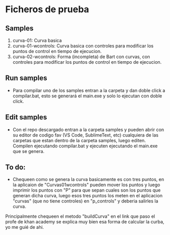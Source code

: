 # Ficheros de prueba

## Samples
1. curva-01: Curva basica
2. curva-01-wcontrols: Curva basica con controles para modificar los puntos de control en tiempo de ejecucion.
3. curva-02-wcontrols: Forma (incompleta) de Bart con curvas, con controles para modificar los puntos de control en tiempo de ejecucion.

## Run samples
* Para compilar uno de los samples entran a la carpeta y dan doble click a compilar.bat, esto se generará el main.exe y solo lo ejecutan con doble click.

## Edit samples
* Con el repo descargado entran a la carpeta samples y pueden abrir con su editor de codigo fav (VS Code, SublimeText, etc) cualquiera de las carpetas que estan dentro de la carpeta samples, luego editen. Compilen ejecutando compilar.bat y ejecuten ejecutando el main.exe que se genera.

## To do:
* Chequeen como se genera la curva basicamente es con tres puntos, en la aplicaion de "Curvas01wcontrols" pueden mover los puntos y luego imprimir los puntos con "P" para que sepan cuales son los puntos que generan dicha curva, luego esos tres puntos los meten en el aplicacion "curvas" (que no tiene controles) en "p_controls" y deberia salirles la curva.

Principalmente chequeen el metodo "buildCurva" en el link que paso el profe de khan academy se explica muy bien esa forma de calcular la curba, yo me guié de ahi.
 